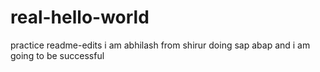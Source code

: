 # real-hello-world
practice
 readme-edits
i am abhilash from shirur doing sap abap
and i am going to be successful

